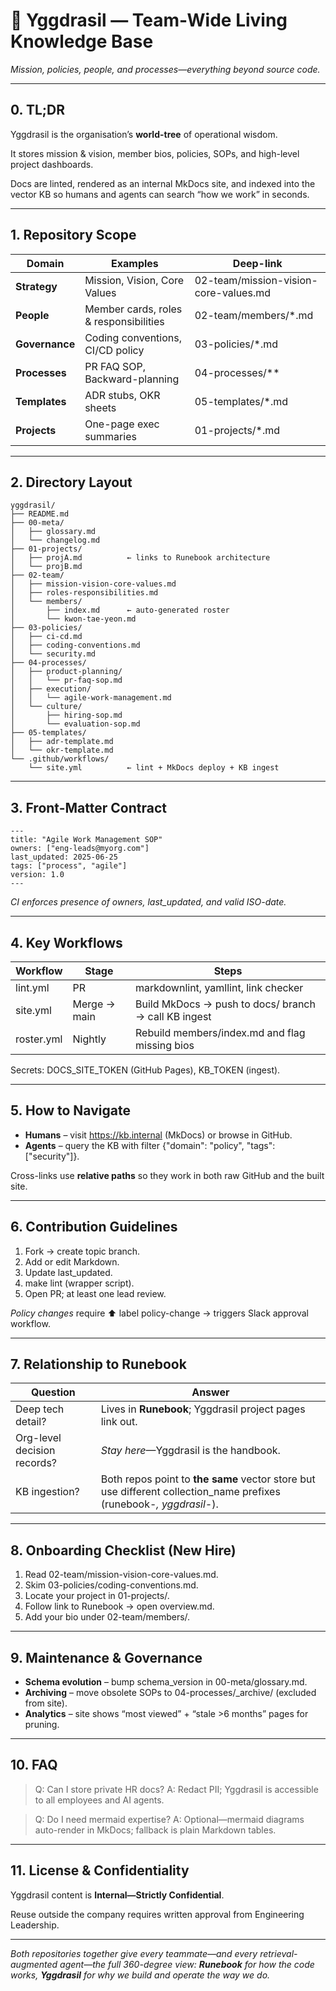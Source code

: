 # **🌳 Yggdrasil — Team-Wide Living Knowledge Base**

*Mission, policies, people, and processes—everything beyond source code.*

---

## **0. TL;DR**

Yggdrasil is the organisation’s **world-tree** of operational wisdom.

It stores mission & vision, member bios, policies, SOPs, and high-level project dashboards.

Docs are linted, rendered as an internal MkDocs site, and indexed into the vector KB so humans and agents can search “how we work” in seconds.

---

## **1. Repository Scope**

| **Domain** | **Examples** | **Deep-link** |
| --- | --- | --- |
| **Strategy** | Mission, Vision, Core Values | 02-team/mission-vision-core-values.md |
| **People** | Member cards, roles & responsibilities | 02-team/members/*.md |
| **Governance** | Coding conventions, CI/CD policy | 03-policies/*.md |
| **Processes** | PR FAQ SOP, Backward-planning | 04-processes/** |
| **Templates** | ADR stubs, OKR sheets | 05-templates/*.md |
| **Projects** | One-page exec summaries | 01-projects/*.md |

---

## **2. Directory Layout**

```
yggdrasil/
├── README.md
├── 00-meta/
│   ├── glossary.md
│   └── changelog.md
├── 01-projects/
│   ├── projA.md          ← links to Runebook architecture
│   └── projB.md
├── 02-team/
│   ├── mission-vision-core-values.md
│   ├── roles-responsibilities.md
│   └── members/
│       ├── index.md      ← auto-generated roster
│       └── kwon-tae-yeon.md
├── 03-policies/
│   ├── ci-cd.md
│   ├── coding-conventions.md
│   └── security.md
├── 04-processes/
│   ├── product-planning/
│   │   └── pr-faq-sop.md
│   ├── execution/
│   │   └── agile-work-management.md
│   └── culture/
│       ├── hiring-sop.md
│       └── evaluation-sop.md
├── 05-templates/
│   ├── adr-template.md
│   └── okr-template.md
└── .github/workflows/
    └── site.yml          ← lint + MkDocs deploy + KB ingest
```

---

## **3. Front-Matter Contract**

```
---
title: "Agile Work Management SOP"
owners: ["eng-leads@myorg.com"]
last_updated: 2025-06-25
tags: ["process", "agile"]
version: 1.0
---
```

*CI enforces presence of owners, last_updated, and valid ISO-date.*

---

## **4. Key Workflows**

| **Workflow** | **Stage** | **Steps** |
| --- | --- | --- |
| lint.yml | PR | markdownlint, yamllint, link checker |
| site.yml | Merge → main | Build MkDocs → push to docs/ branch → call KB ingest |
| roster.yml | Nightly | Rebuild members/index.md and flag missing bios |

Secrets: DOCS_SITE_TOKEN (GitHub Pages), KB_TOKEN (ingest).

---

## **5. How to Navigate**

- **Humans** – visit https://kb.internal (MkDocs) or browse in GitHub.
- **Agents** – query the KB with filter {"domain": "policy", "tags": ["security"]}.

Cross-links use **relative paths** so they work in both raw GitHub and the built site.

---

## **6. Contribution Guidelines**

1. Fork → create topic branch.
2. Add or edit Markdown.
3. Update last_updated.
4. make lint (wrapper script).
5. Open PR; at least one lead review.

*Policy changes* require ⬆️ label policy-change → triggers Slack approval workflow.

---

## **7. Relationship to Runebook**

| **Question** | **Answer** |
| --- | --- |
| Deep tech detail? | Lives in **Runebook**; Yggdrasil project pages link out. |
| Org-level decision records? | *Stay here*—Yggdrasil is the handbook. |
| KB ingestion? | Both repos point to **the same** vector store but use different collection_name prefixes (runebook-*, yggdrasil-*). |

---

## **8. Onboarding Checklist (New Hire)**

1. Read 02-team/mission-vision-core-values.md.
2. Skim 03-policies/coding-conventions.md.
3. Locate your project in 01-projects/.
4. Follow link to Runebook → open overview.md.
5. Add your bio under 02-team/members/.

---

## **9. Maintenance & Governance**

- **Schema evolution** – bump schema_version in 00-meta/glossary.md.
- **Archiving** – move obsolete SOPs to 04-processes/_archive/ (excluded from site).
- **Analytics** – site shows “most viewed” + “stale >6 months” pages for pruning.

---

## **10. FAQ**

> Q: Can I store private HR docs?
A: Redact PII; Yggdrasil is accessible to all employees and AI agents.
> 

> Q: Do I need mermaid expertise?
A: Optional—mermaid diagrams auto-render in MkDocs; fallback is plain Markdown tables.
> 

---

## **11. License & Confidentiality**

Yggdrasil content is **Internal—Strictly Confidential**.

Reuse outside the company requires written approval from Engineering Leadership.

---

*Both repositories together give every teammate—and every retrieval-augmented agent—the full 360-degree view: **Runebook** for how the code works, **Yggdrasil** for why we build and operate the way we do.*
